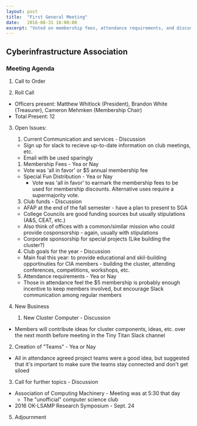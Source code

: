 ```yaml
---
layout: post
title:  "First General Meeting"
date:   2016-08-31 18:00:00
excerpt: "Voted on membership fees, attendance requirements, and discussed goals"
---
```


## Cyberinfrastructure Association

### Meeting Agenda

1. Call to Order  

2. Roll Call
 * Officers present: Matthew Whitlock (President), Brandon White (Treasurer), Cameron Mehmken (Membership Chair)  
 * Total Present: 12  

3. Open Issues:  
   1. Current Communication and services - Discussion  
    * Sign up for slack to recieve up-to-date information on club meetings, etc.  
    * Email with be used sparingly         
   1. Membership Fees - Yea or Nay  
    * Vote was 'all in favor' or $5 annual membership fee
    * Special Fun Distribution - Yea or Nay
         * Vote was 'all in favor' to earmark the membership fees to be used for membership discounts. Alternative uses require a supermajority vote.  
   3. Club funds - Discussion    
    * AFAP at the end of the fall semester - have a plan to present to SGA
    * College Councils are good funding sources but usually stipulations (A&S, CEAT, etc.)
    * Also think of offices with a common/similar mission who could provide cosponsorship - again, usually with stipulations
    * Corporate sponsorship for special projects (Like building the cluster?)  
   4. Club goals for the year - Discussion  
    * Main foal this year: to provide educational and skil-building opportinuties for CIA members - building the cluster, attending conferences, competitions, workshops, etc.  
   5. Attendance requirements - Yea or Nay  
    * Those in attendance feel the $5 membership is probably enough incentive to keep members involved, but encourage Slack communication among regular members  
    
4. New Business  
   1. New Cluster Computer - Discussion  
  * Members will contribute ideas for cluster components, ideas, etc. over the next month before meeting in the Tiny Titan Slack channel  

   2. Creation of "Teams" - Yea or Nay  
  * All in attendance agreed project teams were a good idea, but suggested that it's important to make sure the teams stay connected and don't get siloed  

   3. Call for further topics - Discussion  
   * Association of Computing Machinery - Meeting was at 5:30 that day  
        * The "unofficial" computer science club  
   * 2016 OK-LSAMP Research Symposium - Sept. 24  
  
5. Adjournment
